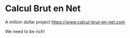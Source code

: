 # Calcul Brut en Net

A million dollar project https://www.calcul-brut-en-net.com

We need to be rich!
